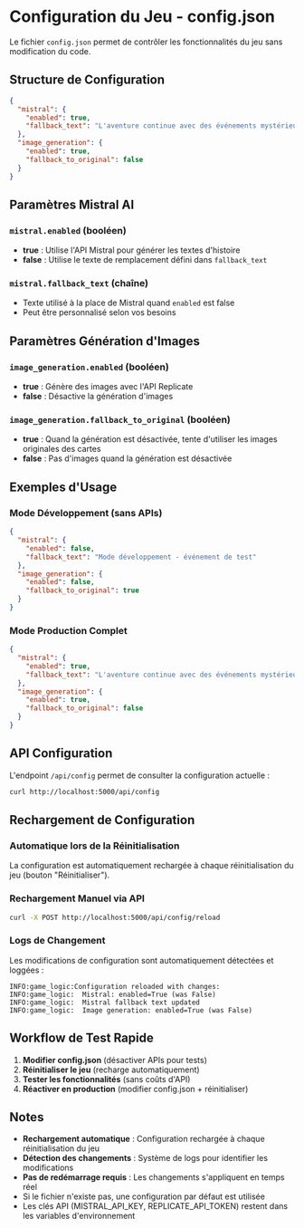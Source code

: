 # Configuration du Jeu - config.json

Le fichier `config.json` permet de contrôler les fonctionnalités du jeu sans modification du code.

## Structure de Configuration

```json
{
  "mistral": {
    "enabled": true,
    "fallback_text": "L'aventure continue avec des événements mystérieux..."
  },
  "image_generation": {
    "enabled": true,
    "fallback_to_original": false
  }
}
```

## Paramètres Mistral AI

### `mistral.enabled` (booléen)
- **true** : Utilise l'API Mistral pour générer les textes d'histoire
- **false** : Utilise le texte de remplacement défini dans `fallback_text`

### `mistral.fallback_text` (chaîne)
- Texte utilisé à la place de Mistral quand `enabled` est false
- Peut être personnalisé selon vos besoins

## Paramètres Génération d'Images

### `image_generation.enabled` (booléen)
- **true** : Génère des images avec l'API Replicate 
- **false** : Désactive la génération d'images

### `image_generation.fallback_to_original` (booléen)
- **true** : Quand la génération est désactivée, tente d'utiliser les images originales des cartes
- **false** : Pas d'images quand la génération est désactivée

## Exemples d'Usage

### Mode Développement (sans APIs)
```json
{
  "mistral": {
    "enabled": false,
    "fallback_text": "Mode développement - événement de test"
  },
  "image_generation": {
    "enabled": false,
    "fallback_to_original": true
  }
}
```

### Mode Production Complet
```json
{
  "mistral": {
    "enabled": true,
    "fallback_text": "L'aventure continue avec des événements mystérieux..."
  },
  "image_generation": {
    "enabled": true,
    "fallback_to_original": false
  }
}
```

## API Configuration

L'endpoint `/api/config` permet de consulter la configuration actuelle :

```bash
curl http://localhost:5000/api/config
```

## Rechargement de Configuration

### Automatique lors de la Réinitialisation
La configuration est automatiquement rechargée à chaque réinitialisation du jeu (bouton "Réinitialiser").

### Rechargement Manuel via API
```bash
curl -X POST http://localhost:5000/api/config/reload
```

### Logs de Changement
Les modifications de configuration sont automatiquement détectées et loggées :
```
INFO:game_logic:Configuration reloaded with changes:
INFO:game_logic:  Mistral: enabled=True (was False)
INFO:game_logic:  Mistral fallback text updated
INFO:game_logic:  Image generation: enabled=True (was False)
```

## Workflow de Test Rapide

1. **Modifier config.json** (désactiver APIs pour tests)
2. **Réinitialiser le jeu** (recharge automatiquement)
3. **Tester les fonctionnalités** (sans coûts d'API)
4. **Réactiver en production** (modifier config.json + réinitialiser)

## Notes

- **Rechargement automatique** : Configuration rechargée à chaque réinitialisation du jeu
- **Détection des changements** : Système de logs pour identifier les modifications
- **Pas de redémarrage requis** : Les changements s'appliquent en temps réel
- Si le fichier n'existe pas, une configuration par défaut est utilisée
- Les clés API (MISTRAL_API_KEY, REPLICATE_API_TOKEN) restent dans les variables d'environnement